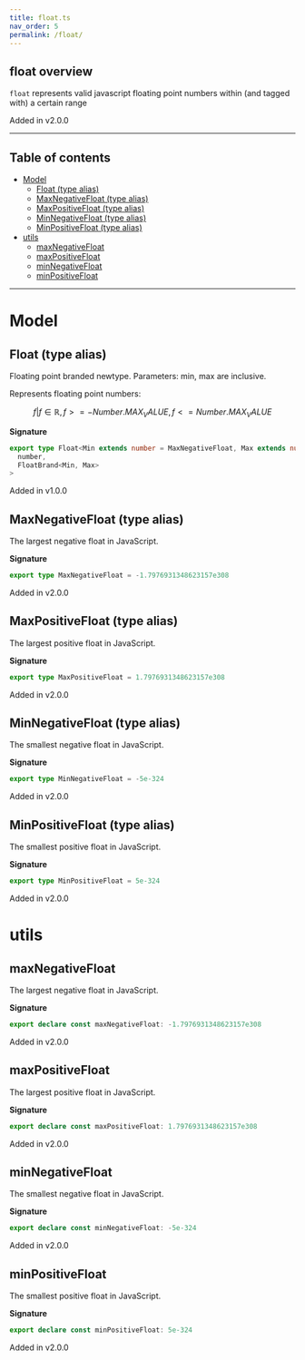 ```yaml
---
title: float.ts
nav_order: 5
permalink: /float/
---
```


## float overview

`float` represents valid javascript floating point numbers within (and tagged with) a
certain range

Added in v2.0.0

---

<h2 class="text-delta">Table of contents</h2>

- [Model](#model)
  - [Float (type alias)](#float-type-alias)
  - [MaxNegativeFloat (type alias)](#maxnegativefloat-type-alias)
  - [MaxPositiveFloat (type alias)](#maxpositivefloat-type-alias)
  - [MinNegativeFloat (type alias)](#minnegativefloat-type-alias)
  - [MinPositiveFloat (type alias)](#minpositivefloat-type-alias)
- [utils](#utils)
  - [maxNegativeFloat](#maxnegativefloat)
  - [maxPositiveFloat](#maxpositivefloat)
  - [minNegativeFloat](#minnegativefloat)
  - [minPositiveFloat](#minpositivefloat)

---

# Model

## Float (type alias)

Floating point branded newtype. Parameters: min, max are inclusive.

Represents floating point numbers:

```math
 { f | f ∈ ℝ, f >= -Number.MAX_VALUE, f <= Number.MAX_VALUE }
```

**Signature**

```ts
export type Float<Min extends number = MaxNegativeFloat, Max extends number = MaxPositiveFloat> = Branded<
  number,
  FloatBrand<Min, Max>
>
```

Added in v1.0.0

## MaxNegativeFloat (type alias)

The largest negative float in JavaScript.

**Signature**

```ts
export type MaxNegativeFloat = -1.7976931348623157e308
```

Added in v2.0.0

## MaxPositiveFloat (type alias)

The largest positive float in JavaScript.

**Signature**

```ts
export type MaxPositiveFloat = 1.7976931348623157e308
```

Added in v2.0.0

## MinNegativeFloat (type alias)

The smallest negative float in JavaScript.

**Signature**

```ts
export type MinNegativeFloat = -5e-324
```

Added in v2.0.0

## MinPositiveFloat (type alias)

The smallest positive float in JavaScript.

**Signature**

```ts
export type MinPositiveFloat = 5e-324
```

Added in v2.0.0

# utils

## maxNegativeFloat

The largest negative float in JavaScript.

**Signature**

```ts
export declare const maxNegativeFloat: -1.7976931348623157e308
```

Added in v2.0.0

## maxPositiveFloat

The largest positive float in JavaScript.

**Signature**

```ts
export declare const maxPositiveFloat: 1.7976931348623157e308
```

Added in v2.0.0

## minNegativeFloat

The smallest negative float in JavaScript.

**Signature**

```ts
export declare const minNegativeFloat: -5e-324
```

Added in v2.0.0

## minPositiveFloat

The smallest positive float in JavaScript.

**Signature**

```ts
export declare const minPositiveFloat: 5e-324
```

Added in v2.0.0
